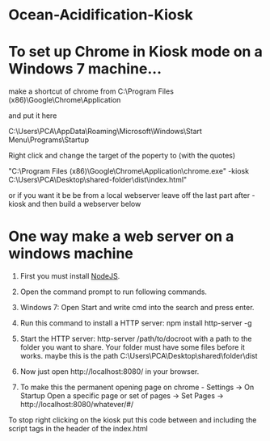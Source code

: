# Ocean-Acidification-Kiosk

To set up Chrome in Kiosk mode on a Windows 7 machine...
=========================================================

make a shortcut of chrome from
C:\Program Files (x86)\Google\Chrome\Application

and put it here

C:\Users\PCA\AppData\Roaming\Microsoft\Windows\Start Menu\Programs\Startup

Right click and change the target of the poperty to (with the quotes)

"C:\Program Files (x86)\Google\Chrome\Application\chrome.exe" -kiosk C:\Users\PCA\Desktop\shared-folder\dist\index.html"

or if you want it be be from a local webserver leave off the last part after -kiosk and then build a webserver below



# One way make a web server on a windows machine


1. First you must install [NodeJS](http://nodejs.org/).
2. Open the command prompt to run following commands.
3. Windows 7: Open Start and write cmd into the search and press enter.
4. Run this command to install a HTTP server: npm install http-server -g
5. Start the HTTP server: http-server /path/to/docroot with a path to the folder you want to share. Your folder must have some files before it works. maybe this is the path C:\Users\PCA\Desktop\shared\folder\dist

6. Now just open http://localhost:8080/ in your browser.
7. To make this the permanent opening page on chrome - Settings -> On Startup Open a specific page or set of pages -> Set Pages -> http://localhost:8080/whatever/#/



To stop right clicking on the kiosk put this code between and including the script tags in the header of the index.html

<pre><code>

    <script>
      window.oncontextmenu = function(event) {
        event.preventDefault();
        event.stopPropagation();
        return false;
        };
    </script>
    
</code></pre>
